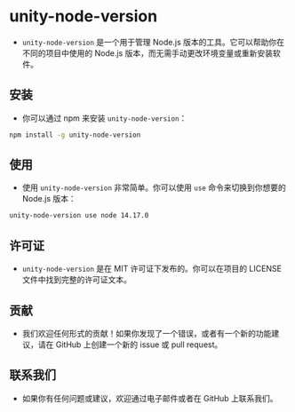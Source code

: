 # unity-node-version

-   `unity-node-version` 是一个用于管理 Node.js 版本的工具。它可以帮助你在不同的项目中使用的 Node.js 版本，而无需手动更改环境变量或重新安装软件。

## 安装

-   你可以通过 npm 来安装 `unity-node-version`：

```bash
npm install -g unity-node-version
```

## 使用

-   使用 `unity-node-version` 非常简单。你可以使用 `use` 命令来切换到你想要的 Node.js 版本：

```bash
unity-node-version use node 14.17.0
```

## 许可证

-   `unity-node-version` 是在 MIT 许可证下发布的。你可以在项目的 LICENSE 文件中找到完整的许可证文本。

## 贡献

-   我们欢迎任何形式的贡献！如果你发现了一个错误，或者有一个新的功能建议，请在 GitHub 上创建一个新的 issue 或 pull request。

## 联系我们

-   如果你有任何问题或建议，欢迎通过电子邮件或者在 GitHub 上联系我们。
